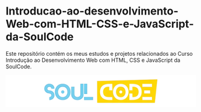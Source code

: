 # Introducao-ao-desenvolvimento-Web-com-HTML-CSS-e-JavaScript-da-SoulCode

Este repositório contém os meus estudos e projetos relacionados ao Curso Introdução ao Desenvolvimento Web com HTML, CSS e JavaScript da SoulCode.

![Soulcode](img.png)





